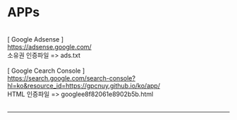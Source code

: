 # APPs
<br>[ Google Adsense ]
<br>https://adsense.google.com/
<br>소유권 인증파일 => ads.txt
<br>
<br>[ Google Cearch Console ]
<br>https://search.google.com/search-console?hl=ko&resource_id=https://gpcnuy.github.io/ko/app/
<br>HTML 인증파일 => googlee8f82061e8902b5b.html
<br>
<br><hr>
